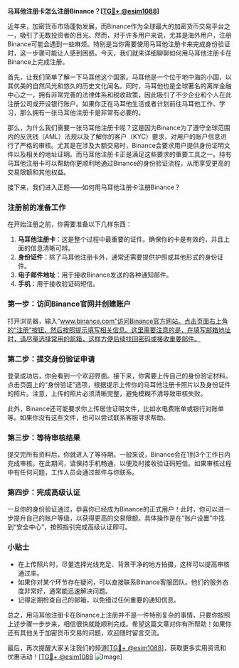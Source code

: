 **马耳他注册卡怎么注册Binance？[[TG💪+ @esim1088](https://t.me/s/esim1088)]**

近年来，加密货币市场蓬勃发展，而Binance作为全球最大的加密货币交易平台之一，吸引了无数投资者的目光。然而，对于许多用户来说，尤其是海外用户，注册Binance可能会遇到一些麻烦。特别是当你需要使用马耳他注册卡来完成身份验证时，这一步骤可能让人感到困惑。今天，我们就来详细聊聊如何用马耳他注册卡在Binance上完成注册。

首先，让我们简单了解一下马耳他这个国家。马耳他是一个位于地中海的小国，以其优美的自然风光和悠久的历史文化闻名。同时，马耳他也是全球著名的离岸金融中心之一，拥有非常完善的法律体系和税收政策，因此吸引了不少企业和个人在此注册公司或开设银行账户。如果你正在马耳他生活或者计划前往马耳他工作、学习，那么拥有一张马耳他注册卡是非常有必要的。

那么，为什么我们需要一张马耳他注册卡呢？这是因为Binance为了遵守全球范围内的反洗钱（AML）法规以及了解你的客户（KYC）要求，对用户的账户信息进行了严格的审核。尤其是在涉及大额交易时，Binance会要求用户提供身份证明文件以及相关的地址证明。而马耳他注册卡正是满足这些要求的重要工具之一。持有马耳他注册卡可以帮助你更顺利地通过Binance的身份验证流程，从而享受更高的交易限额和其他权益。

接下来，我们进入正题——如何用马耳他注册卡注册Binance？

### 注册前的准备工作

在开始注册之前，你需要准备以下几样东西：

1. **马耳他注册卡**：这是整个过程中最重要的证件。确保你的卡是有效的，并且上面的信息清晰可辨。
2. **身份证件**：除了马耳他注册卡外，通常还需要提供护照或其他形式的身份证件。
3. **电子邮件地址**：用于接收Binance发送的各种通知邮件。
4. **手机**：用于接收验证码短信。

### 第一步：访问Binance官网并创建账户

打开浏览器，输入“www.binance.com”访问Binance官方网站。点击页面右上角的“注册”按钮，然后按照提示填写相关信息。这里需要注意的是，在填写邮箱地址时，请尽量选择常用的邮箱，这样方便后续找回密码或接收重要邮件。

### 第二步：提交身份验证申请

登录成功后，你会看到一个欢迎界面。接下来，你需要上传自己的身份验证材料。点击页面上的“身份验证”选项，根据提示上传你的马耳他注册卡照片以及身份证件的照片。注意，上传的照片必须清晰完整，避免模糊不清导致审核失败。

此外，Binance还可能要求你上传居住证明文件，比如水电费账单或银行对账单等。如果你没有这些文件，也可以尝试联系客服寻求帮助。

### 第三步：等待审核结果

提交完所有资料后，你就进入了等待期。一般来说，Binance会在1到3个工作日内完成审核。在此期间，请保持手机畅通，以便及时接收验证码短信。如果审核过程中有任何问题，工作人员会通过邮件与你联系。

### 第四步：完成高级认证

一旦你的身份验证通过，恭喜你已经成为Binance的正式用户！此时，你可以进一步提升自己的账户等级，以获得更高的交易限额。具体操作是在“账户设置”中找到“安全中心”，按照指引完成高级认证即可。

### 小贴士

- 在上传照片时，尽量选择光线充足、背景干净的地方拍摄，这样可以提高审核通过率。
- 如果你对某个环节存在疑问，可以直接联系Binance客服团队。他们的服务态度非常好，通常能迅速解决问题。
- 记得定期检查自己的邮箱，以免错过任何重要的通知信息。

总之，用马耳他注册卡在Binance上注册并不是一件特别复杂的事情，只要你按照上述步骤一步步来，相信很快就能顺利完成。希望这篇文章对你有所帮助！如果你还有其他关于加密货币交易的问题，欢迎随时留言交流。

最后，再次提醒大家关注我们的频道[[TG💪+ @esim1088](https://t.me/s/esim1088)]，获取更多实用资讯和优惠活动！[[TG💪+ @esim1088](https://t.me/s/esim1088) ![Image](https://i.postimg.cc/4NQfJmqS/Snipaste-2025-05-13-00-14-12.png)]